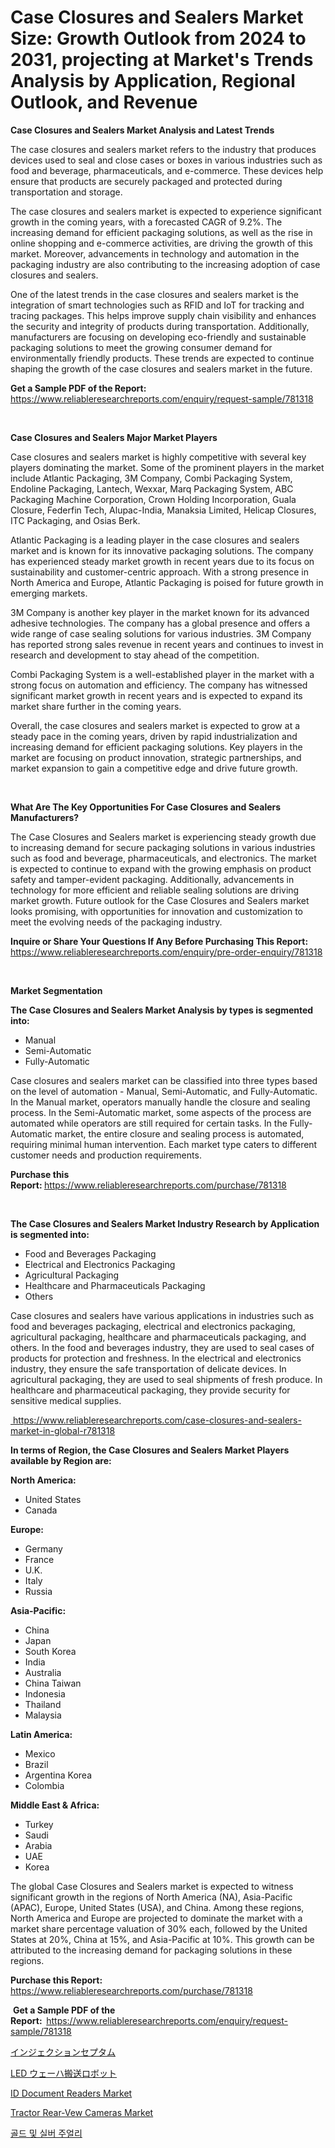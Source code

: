<p><h1>Case Closures and Sealers Market Size: Growth Outlook from 2024 to 2031, projecting at Market's Trends Analysis by Application, Regional Outlook, and Revenue</h1></p><p><strong>Case Closures and Sealers Market Analysis and Latest Trends</strong></p>
<p><p>The case closures and sealers market refers to the industry that produces devices used to seal and close cases or boxes in various industries such as food and beverage, pharmaceuticals, and e-commerce. These devices help ensure that products are securely packaged and protected during transportation and storage.</p><p>The case closures and sealers market is expected to experience significant growth in the coming years, with a forecasted CAGR of 9.2%. The increasing demand for efficient packaging solutions, as well as the rise in online shopping and e-commerce activities, are driving the growth of this market. Moreover, advancements in technology and automation in the packaging industry are also contributing to the increasing adoption of case closures and sealers.</p><p>One of the latest trends in the case closures and sealers market is the integration of smart technologies such as RFID and IoT for tracking and tracing packages. This helps improve supply chain visibility and enhances the security and integrity of products during transportation. Additionally, manufacturers are focusing on developing eco-friendly and sustainable packaging solutions to meet the growing consumer demand for environmentally friendly products. These trends are expected to continue shaping the growth of the case closures and sealers market in the future.</p></p>
<p><strong>Get a Sample PDF of the Report:&nbsp;</strong> <a href="https://www.reliableresearchreports.com/enquiry/request-sample/781318">https://www.reliableresearchreports.com/enquiry/request-sample/781318</a></p>
<p>&nbsp;</p>
<p><strong>Case Closures and Sealers Major Market Players</strong></p>
<p><p>Case closures and sealers market is highly competitive with several key players dominating the market. Some of the prominent players in the market include Atlantic Packaging, 3M Company, Combi Packaging System, Endoline Packaging, Lantech, Wexxar, Marq Packaging System, ABC Packaging Machine Corporation, Crown Holding Incorporation, Guala Closure, Federfin Tech, Alupac-India, Manaksia Limited, Helicap Closures, ITC Packaging, and Osias Berk.</p><p>Atlantic Packaging is a leading player in the case closures and sealers market and is known for its innovative packaging solutions. The company has experienced steady market growth in recent years due to its focus on sustainability and customer-centric approach. With a strong presence in North America and Europe, Atlantic Packaging is poised for future growth in emerging markets.</p><p>3M Company is another key player in the market known for its advanced adhesive technologies. The company has a global presence and offers a wide range of case sealing solutions for various industries. 3M Company has reported strong sales revenue in recent years and continues to invest in research and development to stay ahead of the competition.</p><p>Combi Packaging System is a well-established player in the market with a strong focus on automation and efficiency. The company has witnessed significant market growth in recent years and is expected to expand its market share further in the coming years.</p><p>Overall, the case closures and sealers market is expected to grow at a steady pace in the coming years, driven by rapid industrialization and increasing demand for efficient packaging solutions. Key players in the market are focusing on product innovation, strategic partnerships, and market expansion to gain a competitive edge and drive future growth.</p></p>
<p>&nbsp;</p>
<p><strong>What Are The Key Opportunities For Case Closures and Sealers Manufacturers?</strong></p>
<p><p>The Case Closures and Sealers market is experiencing steady growth due to increasing demand for secure packaging solutions in various industries such as food and beverage, pharmaceuticals, and electronics. The market is expected to continue to expand with the growing emphasis on product safety and tamper-evident packaging. Additionally, advancements in technology for more efficient and reliable sealing solutions are driving market growth. Future outlook for the Case Closures and Sealers market looks promising, with opportunities for innovation and customization to meet the evolving needs of the packaging industry.</p></p>
<p><strong>Inquire or Share Your Questions If Any Before Purchasing This Report:</strong> <a href="https://www.reliableresearchreports.com/enquiry/pre-order-enquiry/781318">https://www.reliableresearchreports.com/enquiry/pre-order-enquiry/781318</a></p>
<p>&nbsp;</p>
<p><strong>Market Segmentation</strong></p>
<p><strong>The Case Closures and Sealers Market Analysis by types is segmented into:</strong></p>
<p><ul><li>Manual</li><li>Semi-Automatic</li><li>Fully-Automatic</li></ul></p>
<p><p>Case closures and sealers market can be classified into three types based on the level of automation - Manual, Semi-Automatic, and Fully-Automatic. In the Manual market, operators manually handle the closure and sealing process. In the Semi-Automatic market, some aspects of the process are automated while operators are still required for certain tasks. In the Fully-Automatic market, the entire closure and sealing process is automated, requiring minimal human intervention. Each market type caters to different customer needs and production requirements.</p></p>
<p><strong>Purchase this Report:&nbsp;</strong><a href="https://www.reliableresearchreports.com/purchase/781318">https://www.reliableresearchreports.com/purchase/781318</a></p>
<p>&nbsp;</p>
<p><strong>The Case Closures and Sealers Market Industry Research by Application is segmented into:</strong></p>
<p><ul><li>Food and Beverages Packaging</li><li>Electrical and Electronics Packaging</li><li>Agricultural Packaging</li><li>Healthcare and Pharmaceuticals Packaging</li><li>Others</li></ul></p>
<p><p>Case closures and sealers have various applications in industries such as food and beverages packaging, electrical and electronics packaging, agricultural packaging, healthcare and pharmaceuticals packaging, and others. In the food and beverages industry, they are used to seal cases of products for protection and freshness. In the electrical and electronics industry, they ensure the safe transportation of delicate devices. In agricultural packaging, they are used to seal shipments of fresh produce. In healthcare and pharmaceutical packaging, they provide security for sensitive medical supplies.</p></p>
<p><a href="https://www.reliableresearchreports.com/case-closures-and-sealers-market-in-global-r781318">&nbsp;https://www.reliableresearchreports.com/case-closures-and-sealers-market-in-global-r781318</a></p>
<p><strong>In terms of Region, the Case Closures and Sealers Market Players available by Region are:</strong></p>
<p>
    <p> <strong> North America: </strong>
        <ul>
            <li>United States</li>
            <li>Canada</li>
        </ul>
        </p> 
    <p> <strong> Europe: </strong>
        <ul>
            <li>Germany</li>
            <li>France</li>
            <li>U.K.</li>
            <li>Italy</li>
            <li>Russia</li>
        </ul>
        </p> 
    <p> <strong> Asia-Pacific: </strong>
        <ul>
            <li>China</li>
            <li>Japan</li>
            <li>South Korea</li>
            <li>India</li>
            <li>Australia</li>
            <li>China Taiwan</li>
            <li>Indonesia</li>
            <li>Thailand</li>
            <li>Malaysia</li>
        </ul>
        </p> 
    <p> <strong> Latin America: </strong>
        <ul>
            <li>Mexico</li>
            <li>Brazil</li>
            <li>Argentina Korea</li>
            <li>Colombia</li>
        </ul>
        </p> 
    <p> <strong> Middle East & Africa: </strong>
        <ul>
            <li>Turkey</li>
            <li>Saudi</li>
            <li>Arabia</li>
            <li>UAE</li>
            <li>Korea</li>
        </ul>
    </p>
    </p>
<p><p>The global Case Closures and Sealers market is expected to witness significant growth in the regions of North America (NA), Asia-Pacific (APAC), Europe, United States (USA), and China. Among these regions, North America and Europe are projected to dominate the market with a market share percentage valuation of 30% each, followed by the United States at 20%, China at 15%, and Asia-Pacific at 10%. This growth can be attributed to the increasing demand for packaging solutions in these regions.</p></p>
<p><strong>Purchase this Report: </strong><a href="https://www.reliableresearchreports.com/purchase/781318">https://www.reliableresearchreports.com/purchase/781318</a></p>
<p>&nbsp;<strong>Get a Sample PDF of the Report:&nbsp;&nbsp;</strong><a href="https://www.reliableresearchreports.com/enquiry/request-sample/781318">https://www.reliableresearchreports.com/enquiry/request-sample/781318</a></p>
<p><strong></strong></p>
<p><p><a href="https://github.com/moulafa/Market-Research-Report-List-2/blob/main/7750561110721.md">インジェクションセプタム</a></p><p><a href="https://github.com/SantosDicki04/Market-Research-Report-List-2/blob/main/7193384110722.md">LED ウェーハ搬送ロボット</a></p><p><a href="https://github.com/lorenzaSchmeler/Market-Research-Report-List-1/blob/main/id-document-readers-market.md">ID Document Readers Market</a></p><p><a href="https://github.com/AdrianaPaucek2023/Market-Research-Report-List-1/blob/main/tractor-rear-vew-cameras-market.md">Tractor Rear-Vew Cameras Market</a></p><p><a href="https://github.com/Nicolasrown5/Market-Research-Report-List-1/blob/main/6452200105465.md">골드 및 실버 주얼리</a></p></p>